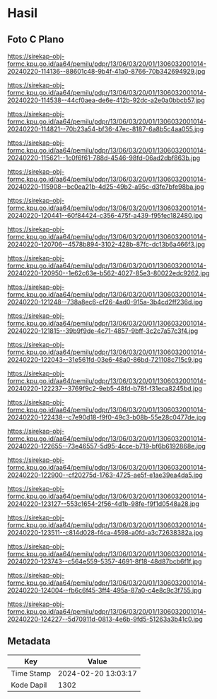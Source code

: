# Hasil

## Foto C Plano

https://sirekap-obj-formc.kpu.go.id/aa64/pemilu/pdpr/13/06/03/20/01/1306032001014-20240220-114136--88601c48-9b4f-41a0-8766-70b342694929.jpg

https://sirekap-obj-formc.kpu.go.id/aa64/pemilu/pdpr/13/06/03/20/01/1306032001014-20240220-114538--44cf0aea-de6e-412b-92dc-a2e0a0bbcb57.jpg

https://sirekap-obj-formc.kpu.go.id/aa64/pemilu/pdpr/13/06/03/20/01/1306032001014-20240220-114821--70b23a54-bf36-47ec-8187-6a8b5c4aa055.jpg

https://sirekap-obj-formc.kpu.go.id/aa64/pemilu/pdpr/13/06/03/20/01/1306032001014-20240220-115621--1c0f6f61-788d-4546-98fd-06ad2dbf863b.jpg

https://sirekap-obj-formc.kpu.go.id/aa64/pemilu/pdpr/13/06/03/20/01/1306032001014-20240220-115908--bc0ea21b-4d25-49b2-a95c-d3fe7bfe98ba.jpg

https://sirekap-obj-formc.kpu.go.id/aa64/pemilu/pdpr/13/06/03/20/01/1306032001014-20240220-120441--60f84424-c356-475f-a439-f95fec182480.jpg

https://sirekap-obj-formc.kpu.go.id/aa64/pemilu/pdpr/13/06/03/20/01/1306032001014-20240220-120706--4578b894-3102-428b-87fc-dc13b6a466f3.jpg

https://sirekap-obj-formc.kpu.go.id/aa64/pemilu/pdpr/13/06/03/20/01/1306032001014-20240220-120950--1e62c63e-b562-4027-85e3-80022edc9262.jpg

https://sirekap-obj-formc.kpu.go.id/aa64/pemilu/pdpr/13/06/03/20/01/1306032001014-20240220-121248--738a8ec6-cf26-4ad0-915a-3b4cd2ff236d.jpg

https://sirekap-obj-formc.kpu.go.id/aa64/pemilu/pdpr/13/06/03/20/01/1306032001014-20240220-121815--39b9f9de-4c71-4857-9bff-3c2c7a57c3f4.jpg

https://sirekap-obj-formc.kpu.go.id/aa64/pemilu/pdpr/13/06/03/20/01/1306032001014-20240220-122043--31e561fd-03e6-48a0-86bd-721108c715c9.jpg

https://sirekap-obj-formc.kpu.go.id/aa64/pemilu/pdpr/13/06/03/20/01/1306032001014-20240220-122237--3769f9c2-9eb5-48fd-b78f-f31eca8245bd.jpg

https://sirekap-obj-formc.kpu.go.id/aa64/pemilu/pdpr/13/06/03/20/01/1306032001014-20240220-122438--c7e90d18-f9f0-49c3-b08b-55e28c0477de.jpg

https://sirekap-obj-formc.kpu.go.id/aa64/pemilu/pdpr/13/06/03/20/01/1306032001014-20240220-122655--73e46557-5d95-4cce-b719-bf6b6192868e.jpg

https://sirekap-obj-formc.kpu.go.id/aa64/pemilu/pdpr/13/06/03/20/01/1306032001014-20240220-122900--cf20275d-1763-4725-ae5f-e1ae39ea4da5.jpg

https://sirekap-obj-formc.kpu.go.id/aa64/pemilu/pdpr/13/06/03/20/01/1306032001014-20240220-123127--553c1654-2f56-4d1b-98fe-f9f1d0548a28.jpg

https://sirekap-obj-formc.kpu.go.id/aa64/pemilu/pdpr/13/06/03/20/01/1306032001014-20240220-123511--c814d028-f4ca-4598-a0fd-a3c72638382a.jpg

https://sirekap-obj-formc.kpu.go.id/aa64/pemilu/pdpr/13/06/03/20/01/1306032001014-20240220-123743--c564e559-5357-4691-8f18-48d87bcb6f1f.jpg

https://sirekap-obj-formc.kpu.go.id/aa64/pemilu/pdpr/13/06/03/20/01/1306032001014-20240220-124004--fb6c6f45-3ff4-495a-87a0-c4e8c9c3f755.jpg

https://sirekap-obj-formc.kpu.go.id/aa64/pemilu/pdpr/13/06/03/20/01/1306032001014-20240220-124227--5d70911d-0813-4e6b-9fd5-51263a3b41c0.jpg


## Metadata

| Key        | Value               |
| ---------- | ------------------- |
| Time Stamp | 2024-02-20 13:03:17 |
| Kode Dapil | 1302                |



